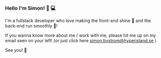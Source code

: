 ### Hello I'm Simon! 🙂 💻

I'm a fullstack developer who love making the front-end shine 💅 and the back-end run smoothly 🚗! 

If you wanna know more about me / work with me, please hit me up on my email seen on your left! 
(or just click here simon.bystrom@hyperisland.se )

See you! 👋

<!--
**SimonBystrom/SimonBystrom** is a ✨ _special_ ✨ repository because its `README.md` (this file) appears on your GitHub profile.

Here are some ideas to get you started:

- 🔭 I’m currently working on ...
- 🌱 I’m currently learning ...
- 👯 I’m looking to collaborate on ...
- 🤔 I’m looking for help with ...
- 💬 Ask me about ...
- 📫 How to reach me: ...
- 😄 Pronouns: ...
- ⚡ Fun fact: ...
-->
